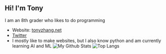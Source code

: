 ## Hi! I'm Tony
I am an 8th grader who likes to do programming
* Website: [tonyzhang.net](Tonyzhang.net)
* [Twitter](https://twitter.com/Tony24752364)
* I mostly like to make websites, but I also know python and am currently learning AI and ML 
![My Github Stats](https://github-readme-stats.vercel.app/api?username=Tony1324&count_private=true&show_icons=true&theme=sythwave&hide_border=true)
![Top Langs](https://github-readme-stats.vercel.app/api/top-langs/?username=Tony1324&layout=compact&hide_border=true)
